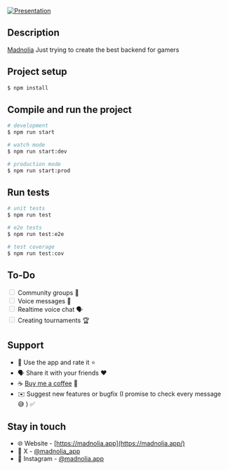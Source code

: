 [![Presentation](https://beeimg.com/images/r98045741583.png "Presentation")](https://madnolia.app)

## Description

[Madnolia](https://madnolia.app) Just trying to create the best backend for gamers

## Project setup

```bash
$ npm install
```

## Compile and run the project

```bash
# development
$ npm run start

# watch mode
$ npm run start:dev

# production mode
$ npm run start:prod
```

## Run tests

```bash
# unit tests
$ npm run test

# e2e tests
$ npm run test:e2e

# test coverage
$ npm run test:cov
```

## To-Do
<label>
	<input type="checkbox" disabled />  Community groups 👥
	<br>
	<input type="checkbox" disabled />  Voice messages 🎤
	<br>
	<input type="checkbox" disabled />  Realtime voice chat 🗣
	<br>
	<input type="checkbox" disabled />  Creating tournaments 🏆
</label>


## Support

- 📱 Use the app and rate it  ⭐️
- 🗣 Share it with your friends ❤️
- ☕️  [Buy me a coffee](https://buymeacoffee.com/Madna) 🤎
- ✉️ Suggest new features or bugfix (I promise to check every message 😅 )  ✅




## Stay in touch

- 🌐 Website - [https://madnolia.app](https://madnolia.app/)
- 🦜 X - [@madnolia_app](https://twitter.com/madnolia_app)
- 📸 Instagram - [@madnolia.app](https://instagram.com/madnolia.app)
